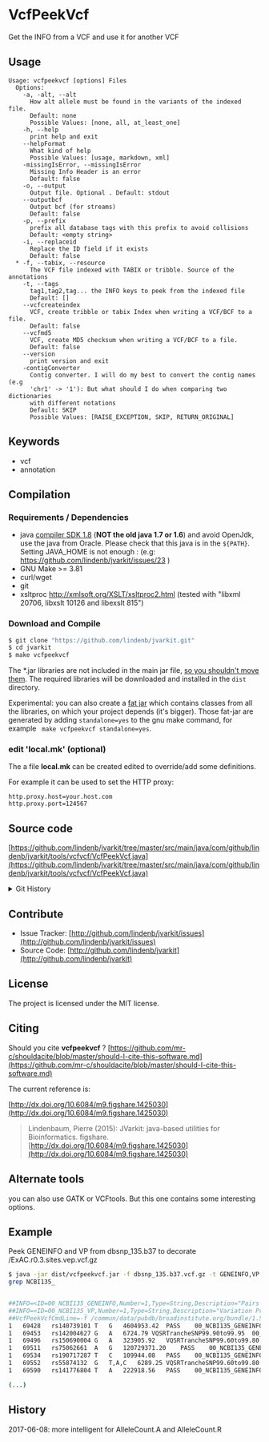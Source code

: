 # VcfPeekVcf

Get the INFO from a VCF and use it for another VCF


## Usage

```
Usage: vcfpeekvcf [options] Files
  Options:
    -a, -alt, --alt
      How alt allele must be found in the variants of the indexed file.
      Default: none
      Possible Values: [none, all, at_least_one]
    -h, --help
      print help and exit
    --helpFormat
      What kind of help
      Possible Values: [usage, markdown, xml]
    -missingIsError, --missingIsError
      Missing Info Header is an error
      Default: false
    -o, --output
      Output file. Optional . Default: stdout
    --outputbcf
      Output bcf (for streams)
      Default: false
    -p, --prefix
      prefix all database tags with this prefix to avoid collisions
      Default: <empty string>
    -i, --replaceid
      Replace the ID field if it exists
      Default: false
  * -f, --tabix, --resource
      The VCF file indexed with TABIX or tribble. Source of the annotations
    -t, --tags
      tag1,tag2,tag... the INFO keys to peek from the indexed file
      Default: []
    --vcfcreateindex
      VCF, create tribble or tabix Index when writing a VCF/BCF to a file.
      Default: false
    --vcfmd5
      VCF, create MD5 checksum when writing a VCF/BCF to a file.
      Default: false
    --version
      print version and exit
    -contigConverter
      Contig converter. I will do my best to convert the contig names (e.g 
      'chr1' -> '1'): But what should I do when comparing two dictionaries 
      with different notations
      Default: SKIP
      Possible Values: [RAISE_EXCEPTION, SKIP, RETURN_ORIGINAL]

```


## Keywords

 * vcf
 * annotation


## Compilation

### Requirements / Dependencies

* java [compiler SDK 1.8](http://www.oracle.com/technetwork/java/index.html) (**NOT the old java 1.7 or 1.6**) and avoid OpenJdk, use the java from Oracle. Please check that this java is in the `${PATH}`. Setting JAVA_HOME is not enough : (e.g: https://github.com/lindenb/jvarkit/issues/23 )
* GNU Make >= 3.81
* curl/wget
* git
* xsltproc http://xmlsoft.org/XSLT/xsltproc2.html (tested with "libxml 20706, libxslt 10126 and libexslt 815")


### Download and Compile

```bash
$ git clone "https://github.com/lindenb/jvarkit.git"
$ cd jvarkit
$ make vcfpeekvcf
```

The *.jar libraries are not included in the main jar file, [so you shouldn't move them](https://github.com/lindenb/jvarkit/issues/15#issuecomment-140099011 ).
The required libraries will be downloaded and installed in the `dist` directory.

Experimental: you can also create a [fat jar](https://stackoverflow.com/questions/19150811/) which contains classes from all the libraries, on which your project depends (it's bigger). Those fat-jar are generated by adding `standalone=yes` to the gnu make command, for example ` make vcfpeekvcf standalone=yes`.

### edit 'local.mk' (optional)

The a file **local.mk** can be created edited to override/add some definitions.

For example it can be used to set the HTTP proxy:

```
http.proxy.host=your.host.com
http.proxy.port=124567
```
## Source code 

[https://github.com/lindenb/jvarkit/tree/master/src/main/java/com/github/lindenb/jvarkit/tools/vcfvcf/VcfPeekVcf.java](https://github.com/lindenb/jvarkit/tree/master/src/main/java/com/github/lindenb/jvarkit/tools/vcfvcf/VcfPeekVcf.java)


<details>
<summary>Git History</summary>

```
Tue Jul 11 17:57:33 2017 +0200 ; cont ; https://github.com/lindenb/jvarkit/commit/1f248bc7f1fd8a0824bb65a4c67eb052d5a6e381
Fri Jun 9 10:48:00 2017 +0200 ; cont ; https://github.com/lindenb/jvarkit/commit/3ec1d65a4f371ad9fc6b6b7f5a4efae89a388c44
Fri Jun 9 09:31:08 2017 +0200 ; cont ; https://github.com/lindenb/jvarkit/commit/756ee58a387e69115b7d0a79bd16daa5df2266fc
Thu Jun 8 16:51:22 2017 +0200 ; fix bug peekvcf Count.AC ; https://github.com/lindenb/jvarkit/commit/36529721b62a162338f5b95d323df86f5daf5c2f
Thu Jun 8 12:17:45 2017 +0200 ; cont ; https://github.com/lindenb/jvarkit/commit/bd8ab6b35567ec80a6416d2b588098c4ee9a2fba
Wed Jun 7 16:15:41 2017 +0200 ; cont ; https://github.com/lindenb/jvarkit/commit/8ed068b24f8b7a949e10999c5b219401827c03b0
Sat Jun 3 23:36:42 2017 +0200 ; cleanup ; https://github.com/lindenb/jvarkit/commit/9574b7c9b25ef9d209f086f00e800481520cea67
Mon May 22 17:20:59 2017 +0200 ; moving to jcommaner ; https://github.com/lindenb/jvarkit/commit/60cbfa764f7f5bacfdb78e48caf8f9b66e53a6a0
Tue May 16 12:40:09 2017 +0200 ; doc ; https://github.com/lindenb/jvarkit/commit/ce1caf182662dc4690ec9c90e8fdd567fafa7a1e
Tue Apr 4 17:09:36 2017 +0200 ; vcfgnomad ; https://github.com/lindenb/jvarkit/commit/eac33a01731eaffbdc401ec5fd917fe345b4a181
Wed Jan 27 10:28:45 2016 +0100 ; cont ; https://github.com/lindenb/jvarkit/commit/95e09679de0f2aa66a36d488e7a4cbc9550badab
Mon Jun 1 15:27:11 2015 +0200 ; change getChrom() to getContig() ; https://github.com/lindenb/jvarkit/commit/5abd60afcdc2d5160164ae6e18087abf66d8fcfe
Fri May 29 13:28:09 2015 +0200 ; vcfpeekvcf: check attribute missing ; https://github.com/lindenb/jvarkit/commit/14f3f4dd5579f49f371500a9dbaef594a79791fe
Thu May 21 15:13:01 2015 +0200 ; vcf peek info ; https://github.com/lindenb/jvarkit/commit/b451191e148ad57f498032e2f81adc1051336c07
```

</details>

## Contribute

- Issue Tracker: [http://github.com/lindenb/jvarkit/issues](http://github.com/lindenb/jvarkit/issues)
- Source Code: [http://github.com/lindenb/jvarkit](http://github.com/lindenb/jvarkit)

## License

The project is licensed under the MIT license.

## Citing

Should you cite **vcfpeekvcf** ? [https://github.com/mr-c/shouldacite/blob/master/should-I-cite-this-software.md](https://github.com/mr-c/shouldacite/blob/master/should-I-cite-this-software.md)

The current reference is:

[http://dx.doi.org/10.6084/m9.figshare.1425030](http://dx.doi.org/10.6084/m9.figshare.1425030)

> Lindenbaum, Pierre (2015): JVarkit: java-based utilities for Bioinformatics. figshare.
> [http://dx.doi.org/10.6084/m9.figshare.1425030](http://dx.doi.org/10.6084/m9.figshare.1425030)


## Alternate tools

you can also use GATK or VCFtools. But this one contains some interesting options.


## Example

Peek GENEINFO and VP from dbsnp_135.b37 to decorate /ExAC.r0.3.sites.vep.vcf.gz


```bash
$ java -jar dist/vcfpeekvcf.jar -f dbsnp_135.b37.vcf.gz -t GENEINFO,VP -p 00_NCBI135_  -i ExAC.r0.3.sites.vep.vcf.gz |\
grep NCBI135_ 


##INFO=<ID=00_NCBI135_GENEINFO,Number=1,Type=String,Description="Pairs each of gene symbol:gene id.  The gene symbol and id are delimited by a colon (:) and each pair is delimited by a vertical bar (|)">
##INFO=<ID=00_NCBI135_VP,Number=1,Type=String,Description="Variation Property">
##VcfPeekVcfCmdLine=-f /commun/data/pubdb/broadinstitute.org/bundle/1.5/b37/dbsnp_135.b37.vcf.gz -t GENEINFO,VP -p 00_NCBI135_ -i /commun/data/pubdb/broadinstitute.org/exac/0.3/ExAC.r0.3.sites.vep.vcf.gz
1	69428	rs140739101	T	G	4604953.42	PASS	00_NCBI135_GENEINFO=.;00_NCBI135_VP=050200000004040000000100;AC=2141;AC_AFR=20;AC_AMR=53;AC_Adj=1985;AC_EAS=0;AC_FIN=166;AC_Het=493;AC_Hom=746;AC_NFE=1668;AC_OTH=17;AC_SAS=61;AF=0.022;AN=99358;AN_AFR=7834;AN_AMR=6588;AN_Adj=80618;AN_EAS=8396;AN_FIN=3590;AN_NFE=41104;AN_OTH=626;AN_SAS=12480;BaseQRankSum=2.19;ClippingRankSum=-4.240e-01;DB;DP=1131603;FS=11.924;GQ_HIST=1523|6341|94|79|1292|32|35|13|11|10|20|12|24526|8836|2118|1909|782|234|274|1538,7|17|25|10|7|6|16|4|9|5|15|10|6|2|7|4|7|1|5|1190;GQ_MEAN=75.91;GQ_STDDEV=202.08;Het_AFR=10;Het_AMR=11;Het_EAS=0;Het_FIN=28;Het_NFE=418;Het_OTH=5;Het_SAS=21;Hom_AFR=5;Hom_AMR=21;Hom_EAS=0;Hom_FIN=69;Hom_NFE=625;Hom_OTH=6;Hom_SAS=20;InbreedingCoeff=0.3731;MQ=27.17;MQ0=0;MQRankSum=-1.014e+00;NCC=18661;QD=14.64;ReadPosRankSum=1.08;VQSLOD=44.51;culprit=MQ
1	69453	rs142004627	G	A	6724.79	VQSRTrancheSNP99.90to99.95	00_NCBI135_GENEINFO=.;00_NCBI135_VP=050200000004000000000100;AC=12;AC_AFR=3;AC_AMR=4;AC_Adj=7;AC_EAS=0;AC_FIN=0;AC_Het=1;AC_Hom=3;AC_NFE=0;AC_OTH=0;AC_SAS=0;AF=1.181e-04;AN=101644;AN_AFR=7954;AN_AMR=6638;AN_Adj=81032;AN_EAS=8402;AN_FIN=3606;AN_NFE=41318;AN_OTH=626;AN_SAS=12488;BaseQRankSum=0.742;ClippingRankSum=-6.150e-01;DB;DP=1001026;FS=90.555;GQ_HIST=1494|6818|211|263|1616|53|26|16|8|3|4|3|25002|9059|2178|1982|821|251|319|695,1|0|0|0|1|1|1|0|1|0|0|0|0|0|0|0|1|0|0|2;GQ_MEAN=53.93;GQ_STDDEV=24.34;Het_AFR=1;Het_AMR=0;Het_EAS=0;Het_FIN=0;Het_NFE=0;Het_OTH=0;Het_SAS=0;Hom_AFR=1;Hom_AMR=2;Hom_EAS=0;Hom_FIN=0;Hom_NFE=0;Hom_OTH=0;Hom_SAS=0;InbreedingCoeff=0.0192;MQ=28.57;MQ0=0;MQRankSum=1.54;NCC=17104;QD=22.95;ReadPosRankSum=-4.060e-01;VQSLOD=-4.645e+01;culprit=FS
1	69496	rs150690004	G	A	323905.92	VQSRTrancheSNP99.60to99.80	00_NCBI135_GENEINFO=.;00_NCBI135_VP=050200000004040000000100;AC=62;AC_AFR=46;AC_AMR=11;AC_Adj=59;AC_EAS=0;AC_FIN=0;AC_Het=35;AC_Hom=12;AC_NFE=2;AC_OTH=0;AC_SAS=0;AF=6.729e-04;AN=92132;AN_AFR=7748;AN_AMR=6566;AN_Adj=79928;AN_EAS=8388;AN_FIN=3570;AN_NFE=40582;AN_OTH=624;AN_SAS=12450;BaseQRankSum=2.12;ClippingRankSum=-1.529e+00;DB;DP=991114;FS=8.274;GQ_HIST=893|4697|202|135|905|245|364|326|147|307|231|164|22619|8691|2105|1925|794|250|316|750,0|0|0|0|1|0|0|0|0|1|1|0|0|0|0|1|0|0|0|46;GQ_MEAN=57.92;GQ_STDDEV=73.03;Het_AFR=24;Het_AMR=9;Het_EAS=0;Het_FIN=0;Het_NFE=2;Het_OTH=0;Het_SAS=0;Hom_AFR=11;Hom_AMR=1;Hom_EAS=0;Hom_FIN=0;Hom_NFE=0;Hom_OTH=0;Hom_SAS=0;InbreedingCoeff=0.0180;MQ=40.87;MQ0=0;MQRankSum=1.84;NCC=23714;NEGATIVE_TRAIN_SITE;QD=32.93;ReadPosRankSum=2.93;VQSLOD=-3.741e+00;culprit=MQ
1	69511	rs75062661	A	G	120729371.20	PASS	00_NCBI135_GENEINFO=OR4F5:79501;00_NCBI135_VP=050200000000000110000100;AC=75589;AC_AFR=4392;AC_AMR=6155;AC_Adj=72743;AC_EAS=8379;AC_FIN=3289;AC_Het=1789;AC_Hom=35477;AC_NFE=37731;AC_OTH=572;AC_SAS=12225;AF=0.894;AN=84570;AN_AFR=7392;AN_AMR=6474;AN_Adj=77432;AN_EAS=8384;AN_FIN=3320;AN_NFE=38832;AN_OTH=596;AN_SAS=12434;BaseQRankSum=0.831;ClippingRankSum=1.06;DB;DP=3157075;FS=23.500;GQ_HIST=1057|1461|500|275|204|94|127|139|117|163|175|204|1594|421|305|431|495|416|553|33554,71|556|484|263|161|89|124|138|114|159|175|198|273|346|295|424|491|416|553|33550;GQ_MEAN=224.54;GQ_STDDEV=255.92;Het_AFR=1030;Het_AMR=157;Het_EAS=5;Het_FIN=11;Het_NFE=461;Het_OTH=12;Het_SAS=113;Hom_AFR=1681;Hom_AMR=2999;Hom_EAS=4187;Hom_FIN=1639;Hom_NFE=18635;Hom_OTH=280;Hom_SAS=6056;InbreedingCoeff=0.6382;MQ=31.34;MQ0=0;MQRankSum=-4.020e-01;NCC=29303;QD=26.34;ReadPosRankSum=-1.106e+00;VQSLOD=131.28;culprit=FS
1	69534	rs190717287	T	C	109944.08	PASS	00_NCBI135_GENEINFO=.;00_NCBI135_VP=050200000000000010000100;AC=27;AC_AFR=0;AC_AMR=0;AC_Adj=26;AC_EAS=26;AC_FIN=0;AC_Het=20;AC_Hom=3;AC_NFE=0;AC_OTH=0;AC_SAS=0;AF=3.005e-04;AN=89844;AN_AFR=7810;AN_AMR=6532;AN_Adj=78908;AN_EAS=8392;AN_FIN=3344;AN_NFE=39788;AN_OTH=606;AN_SAS=12436;BaseQRankSum=5.94;ClippingRankSum=0.131;DB;DP=1383040;FS=0.000;GQ_HIST=424|4210|191|117|539|33|26|18|3|4|1|2|28777|7095|1331|1167|439|98|77|370,0|0|0|0|0|0|0|0|0|0|0|0|1|0|0|0|0|0|0|23;GQ_MEAN=58.29;GQ_STDDEV=53.52;Het_AFR=0;Het_AMR=0;Het_EAS=20;Het_FIN=0;Het_NFE=0;Het_OTH=0;Het_SAS=0;Hom_AFR=0;Hom_AMR=0;Hom_EAS=3;Hom_FIN=0;Hom_NFE=0;Hom_OTH=0;Hom_SAS=0;InbreedingCoeff=0.0081;MQ=38.81;MQ0=0;MQRankSum=0.393;NCC=26044;QD=16.32;ReadPosRankSum=0.777;VQSLOD=-1.477e+00;culprit=MQ
1	69552	rs55874132	G	T,A,C	6289.25	VQSRTrancheSNP99.60to99.80	00_NCBI135_GENEINFO=OR4F5:79501;00_NCBI135_VP=050300000000040400000100;AC=3,3,5;AC_AFR=0,0,0;AC_AMR=3,0,0;AC_Adj=3,3,0;AC_EAS=0,0,0;AC_FIN=0,0,0;AC_Het=1,1,0,0,0,0;AC_Hom=1,1,0;AC_NFE=0,0,0;AC_OTH=0,0,0;AC_SAS=0,3,0;AF=3.308e-05,3.308e-05,5.514e-05;AN=90684;AN_AFR=7828;AN_AMR=6546;AN_Adj=79012;AN_EAS=8394;AN_FIN=3354;AN_NFE=39846;AN_OTH=606;AN_SAS=12438;BaseQRankSum=0.736;ClippingRankSum=0.198;DB;DP=1383162;FS=1.848;GQ_HIST=533|4275|91|84|874|13|15|4|2|0|1|0|28889|7105|1334|1168|438|98|75|343,0|0|0|0|0|0|0|0|0|0|0|0|0|0|0|0|0|0|0|2,0|0|0|0|0|0|0|0|0|0|0|0|0|0|0|0|0|0|0|2,1|2|0|0|0|0|0|0|0|0|0|0|0|0|0|0|0|0|0|0;GQ_MEAN=57.16;GQ_STDDEV=20.29;Het_AFR=0,0,0,0,0,0;Het_AMR=1,0,0,0,0,0;Het_EAS=0,0,0,0,0,0;Het_FIN=0,0,0,0,0,0;Het_NFE=0,0,0,0,0,0;Het_OTH=0,0,0,0,0,0;Het_SAS=0,1,0,0,0,0;Hom_AFR=0,0,0;Hom_AMR=1,0,0;Hom_EAS=0,0,0;Hom_FIN=0,0,0;Hom_NFE=0,0,0;Hom_OTH=0,0,0;Hom_SAS=0,1,0;InbreedingCoeff=0.0345;MQ=30.21;MQ0=0;MQRankSum=-1.231e+00;NCC=25596;QD=9.65;ReadPosRankSum=0.920;VQSLOD=-2.686e+00;culprit=MQ
1	69590	rs141776804	T	A	222918.56	PASS	00_NCBI135_GENEINFO=.;00_NCBI135_VP=050200000004000000000100;AC=110;AC_AFR=1;AC_AMR=102;AC_Adj=103;AC_EAS=0;AC_FIN=0;AC_Het=37;AC_Hom=33;AC_NFE=0;AC_OTH=0;AC_SAS=0;AF=1.172e-03;AN=93836;AN_AFR=7862;AN_AMR=8636;AN_Adj=83862;AN_EAS=8438;AN_FIN=3596;AN_NFE=41696;AN_OTH=630;AN_SAS=13004;BaseQRankSum=0.266;ClippingRankSum=-8.820e-01;DB;DP=1437071;FS=0.000;GQ_HIST=150|4009|30|54|880|37|22|5|6|8|9|15|30709|7422|1387|1208|454|97|77|339,1|2|0|2|0|0|0|0|0|1|0|1|1|0|0|0|0|0|0|68;GQ_MEAN=58.94;GQ_STDDEV=53.31;Het_AFR=1;Het_AMR=36;Het_EAS=0;Het_FIN=0;Het_NFE=0;Het_OTH=0;Het_SAS=0;Hom_AFR=0;Hom_AMR=33;Hom_EAS=0;Hom_FIN=0;Hom_NFE=0;Hom_OTH=0;Hom_SAS=0;InbreedingCoeff=0.0538;MQ=39.62;MQ0=0;MQRankSum=0.559;NCC=23145;QD=18.54;ReadPosRankSum=0.033;VQSLOD=-2.401e-01;culprit=MQ

(...)
```

## History

2017-06-08: more intelligent for AlleleCount.A and AlleleCount.R


